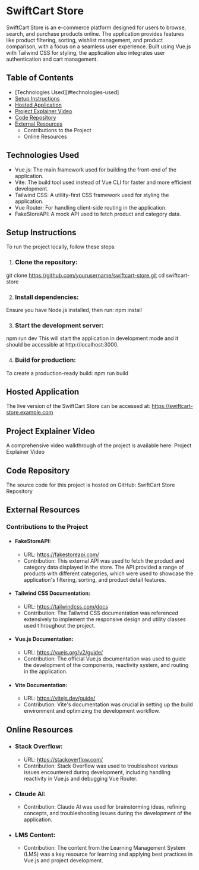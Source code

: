# SwiftCart Store
SwiftCart Store is an e-commerce platform designed for users to browse, search, and purchase products online. The application provides features like product filtering, sorting, wishlist management, and product comparison, with a focus on a seamless user experience. Built using Vue.js with Tailwind CSS for styling, the application also integrates user authentication and cart management.

## Table of Contents
* [Technologies Used][#technologies-used]
* [Setup Instructions](#setup-instructions)
* [Hosted Application](#hosted-application)
* [Project Explainer Video](#project-explainer-code)
* [Code Repository](#code-repository)
* [External Resources](#external-resources)
  * Contributions to the Project
  * Online Resources
    
## Technologies Used
* Vue.js: The main framework used for building the front-end of the application.
* Vite: The build tool used instead of Vue CLI for faster and more efficient development.
* Tailwind CSS: A utility-first CSS framework used for styling the application.
* Vue Router: For handling client-side routing in the application.
* FakeStoreAPI: A mock API used to fetch product and category data.
  
## Setup Instructions
To run the project locally, follow these steps:

1. ### Clone the repository:
git clone https://github.com/yourusername/swiftcart-store.git
cd swiftcart-store

2. ### Install dependencies:
Ensure you have Node.js installed, then run:
npm install

3. ### Start the development server:
npm run dev
This will start the application in development mode and it should be accessible at http://localhost:3000.

4. ### Build for production:
To create a production-ready build:
npm run build

## Hosted Application
The live version of the SwiftCart Store can be accessed at: https://swiftcart-store.example.com

## Project Explainer Video
A comprehensive video walkthrough of the project is available here: Project Explainer Video

## Code Repository
The source code for this project is hosted on GitHub: SwiftCart Store Repository

## External Resources
### Contributions to the Project
* #### FakeStoreAPI:

  * URL: https://fakestoreapi.com/
  * Contribution: This external API was used to fetch the product and category data displayed in the store. The API provided a range of products 
    with different categories, which were used to showcase the application's filtering, sorting, and product detail features.
    
* #### Tailwind CSS Documentation:

  * URL: https://tailwindcss.com/docs
  * Contribution: The Tailwind CSS documentation was referenced extensively to implement the responsive design and utility classes used t 
    hroughout the project.
    
* #### Vue.js Documentation:

  * URL: https://vuejs.org/v2/guide/
  * Contribution: The official Vue.js documentation was used to guide the development of the components, reactivity system, and routing in the 
    application.
    
* #### Vite Documentation:

  * URL: https://vitejs.dev/guide/
  * Contribution: Vite's documentation was crucial in setting up the build environment and optimizing the development workflow.

    
## Online Resources
* ### Stack Overflow:

  * URL: https://stackoverflow.com/
  * Contribution: Stack Overflow was used to troubleshoot various issues encountered during development, including handling reactivity in Vue.js 
    and debugging Vue Router.
    
* ### Claude AI:

  * Contribution: Claude AI was used for brainstorming ideas, refining concepts, and troubleshooting issues during the development of the 
    application.
    
* ### LMS Content:

  * Contribution: The content from the Learning Management System (LMS) was a key resource for learning and applying best practices in Vue.js and 
    project development.
